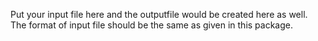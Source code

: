Put your input file here and the outputfile would be created here as well.
The format of input file should be the same as given in this package.